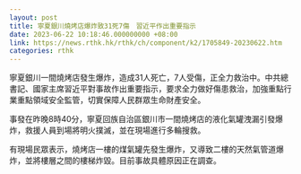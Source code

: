 ```yaml
---
layout: post
title: 寧夏銀川燒烤店爆炸致31死7傷　習近平作出重要指示
date: 2023-06-22 10:18:46.000000000 +08:00
link: https://news.rthk.hk/rthk/ch/component/k2/1705849-20230622.htm
categories: rthk
---
```


寧夏銀川一間燒烤店發生爆炸，造成31人死亡，7人受傷，正全力救治中。中共總書記、國家主席習近平對事故作出重要指示，要求全力做好傷患救治，加強重點行業重點領域安全監管，切實保障人民群眾生命財產安全。

事發在昨晚8時40分，寧夏回族自治區銀川市一間燒烤店的液化氣罐洩漏引發爆炸，救援人員到場將明火撲滅，並在現場進行多輪搜救。

有現場民眾表示，燒烤店一樓的煤氣罐先發生爆炸，又導致二樓的天然氣管道爆炸，並將樓層之間的樓梯炸毀。目前事故具體原因正在調查。
